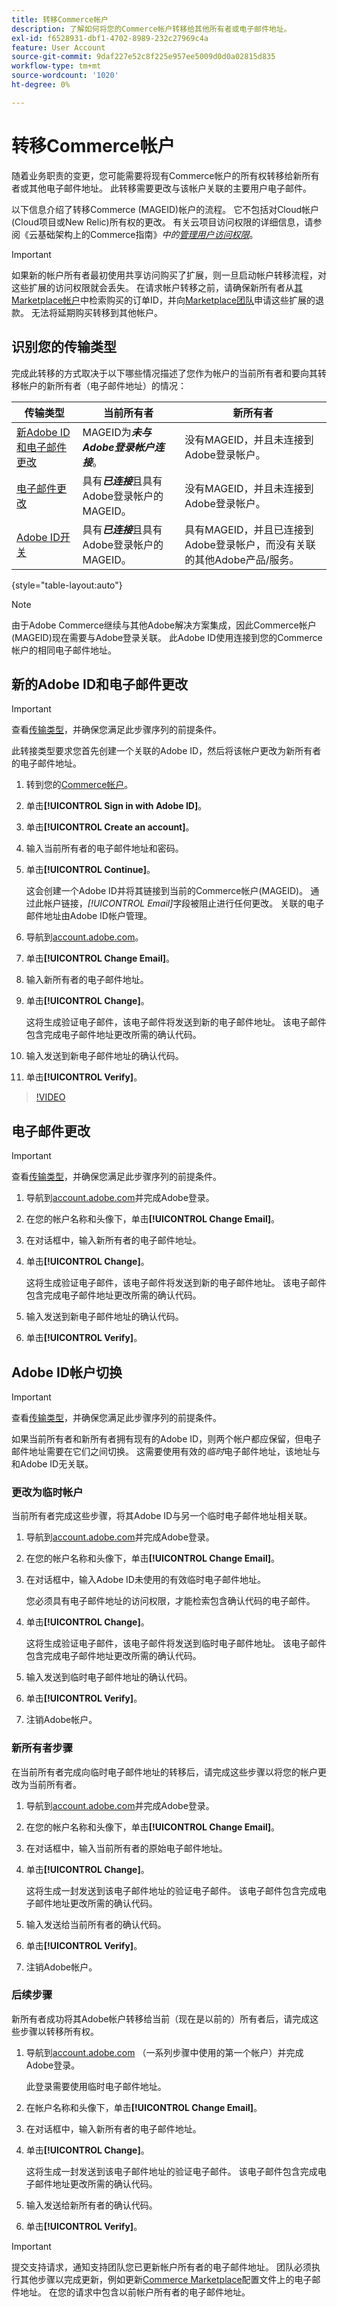 ```yaml
---
title: 转移Commerce帐户
description: 了解如何将您的Commerce帐户转移给其他所有者或电子邮件地址。
exl-id: f6528931-dbf1-4702-8989-232c27969c4a
feature: User Account
source-git-commit: 9daf227e52c8f225e957ee5009d0d0a02815d835
workflow-type: tm+mt
source-wordcount: '1020'
ht-degree: 0%

---
```


# 转移Commerce帐户

随着业务职责的变更，您可能需要将现有Commerce帐户的所有权转移给新所有者或其他电子邮件地址。 此转移需要更改与该帐户关联的主要用户电子邮件。

以下信息介绍了转移Commerce (MAGEID)帐户的流程。 它不包括对Cloud帐户(Cloud项目或New Relic)所有权的更改。 有关云项目访问权限的详细信息，请参阅《云基础架构上的Commerce指南》_中的[管理用户访问权限](https://experienceleague.adobe.com/docs/commerce-cloud-service/user-guide/project/user-access.html?lang=zh-Hans)_。

>[!IMPORTANT]
>
>如果新的帐户所有者最初使用共享访问购买了扩展，则一旦启动帐户转移流程，对这些扩展的访问权限就会丢失。 在请求帐户转移之前，请确保新所有者从[其Marketplace帐户](https://commercemarketplace.adobe.com/sales/order/history/)中检索购买的订单ID，并向[Marketplace团队](https://experienceleague.adobe.com/zh-hans/docs/commerce-knowledge-base/kb/help-center-guide/magento-help-center-user-guide#support-case)申请这些扩展的退款。 无法将延期购买转移到其他帐户。

## 识别您的传输类型

完成此转移的方式取决于以下哪些情况描述了您作为帐户的当前所有者和要向其转移帐户的新所有者（电子邮件地址）的情况：

| 传输类型 | 当前所有者 | 新所有者 |
| ------------- | ------------- | --------- |
| [新Adobe ID和电子邮件更改](#new-adobe-id-and-email-change) | MAGEID为&#x200B;**_未与Adobe登录帐户连接_**。 | 没有MAGEID，并且未连接到Adobe登录帐户。 |
| [电子邮件更改](#email-change) | 具有&#x200B;**_已连接_**&#x200B;且具有Adobe登录帐户的MAGEID。 | 没有MAGEID，并且未连接到Adobe登录帐户。 |
| [Adobe ID开关](#adobe-id-account-switch) | 具有&#x200B;**_已连接_**&#x200B;且具有Adobe登录帐户的MAGEID。 | 具有MAGEID，并且已连接到Adobe登录帐户，而没有关联的其他Adobe产品/服务。 |

{style="table-layout:auto"}

>[!NOTE]
>
>由于Adobe Commerce继续与其他Adobe解决方案集成，因此Commerce帐户(MAGEID)现在需要与Adobe登录关联。 此Adobe ID使用连接到您的Commerce帐户的相同电子邮件地址。

## 新的Adobe ID和电子邮件更改

>[!IMPORTANT]
>
>查看[传输类型](#identify-your-transfer-type)，并确保您满足此步骤序列的前提条件。

此转接类型要求您首先创建一个关联的Adobe ID，然后将该帐户更改为新所有者的电子邮件地址。

1. 转到您的[Commerce帐户](https://account.magento.com/customer/account/login/)。

1. 单击&#x200B;**[!UICONTROL Sign in with Adobe ID]**。

1. 单击&#x200B;**[!UICONTROL Create an account]**。

1. 输入当前所有者的电子邮件地址和密码。

1. 单击&#x200B;**[!UICONTROL Continue]**。

   这会创建一个Adobe ID并将其链接到当前的Commerce帐户(MAGEID)。 通过此帐户链接，_[!UICONTROL Email]_&#x200B;字段被阻止进行任何更改。 关联的电子邮件地址由Adobe ID帐户管理。

1. 导航到[account.adobe.com](https://account.adobe.com/)。

1. 单击&#x200B;**[!UICONTROL Change Email]**。

1. 输入新所有者的电子邮件地址。

1. 单击&#x200B;**[!UICONTROL Change]**。

   这将生成验证电子邮件，该电子邮件将发送到新的电子邮件地址。 该电子邮件包含完成电子邮件地址更改所需的确认代码。

1. 输入发送到新电子邮件地址的确认代码。

1. 单击&#x200B;**[!UICONTROL Verify]**。

>[!VIDEO](https://video.tv.adobe.com/v/3435325/?learn=on)

## 电子邮件更改

>[!IMPORTANT]
>
>查看[传输类型](#identify-your-transfer-type)，并确保您满足此步骤序列的前提条件。

1. 导航到[account.adobe.com](https://account.adobe.com/)并完成Adobe登录。

1. 在您的帐户名称和头像下，单击&#x200B;**[!UICONTROL Change Email]**。

1. 在对话框中，输入新所有者的电子邮件地址。

1. 单击&#x200B;**[!UICONTROL Change]**。

   这将生成验证电子邮件，该电子邮件将发送到新的电子邮件地址。 该电子邮件包含完成电子邮件地址更改所需的确认代码。

1. 输入发送到新电子邮件地址的确认代码。

1. 单击&#x200B;**[!UICONTROL Verify]**。

## Adobe ID帐户切换

>[!IMPORTANT]
>
>查看[传输类型](#identify-your-transfer-type)，并确保您满足此步骤序列的前提条件。

如果当前所有者和新所有者拥有现有的Adobe ID，则两个帐户都应保留，但电子邮件地址需要在它们之间切换。 这需要使用有效的&#x200B;_临时_&#x200B;电子邮件地址，该地址与和Adobe ID无关联。

### 更改为临时帐户

当前所有者完成这些步骤，将其Adobe ID与另一个临时电子邮件地址相关联。

1. 导航到[account.adobe.com](https://account.adobe.com/)并完成Adobe登录。

1. 在您的帐户名称和头像下，单击&#x200B;**[!UICONTROL Change Email]**。

1. 在对话框中，输入Adobe ID未使用的有效临时电子邮件地址。

   您必须具有电子邮件地址的访问权限，才能检索包含确认代码的电子邮件。

1. 单击&#x200B;**[!UICONTROL Change]**。

   这将生成验证电子邮件，该电子邮件将发送到临时电子邮件地址。 该电子邮件包含完成电子邮件地址更改所需的确认代码。

1. 输入发送到临时电子邮件地址的确认代码。

1. 单击&#x200B;**[!UICONTROL Verify]**。

1. 注销Adobe帐户。

### 新所有者步骤

在当前所有者完成向临时电子邮件地址的转移后，请完成这些步骤以将您的帐户更改为当前所有者。

1. 导航到[account.adobe.com](https://account.adobe.com/)并完成Adobe登录。

1. 在您的帐户名称和头像下，单击&#x200B;**[!UICONTROL Change Email]**。

1. 在对话框中，输入当前所有者的原始电子邮件地址。

1. 单击&#x200B;**[!UICONTROL Change]**。

   这将生成一封发送到该电子邮件地址的验证电子邮件。 该电子邮件包含完成电子邮件地址更改所需的确认代码。

1. 输入发送给当前所有者的确认代码。

1. 单击&#x200B;**[!UICONTROL Verify]**。

1. 注销Adobe帐户。

### 后续步骤

新所有者成功将其Adobe帐户转移给当前（现在是以前的）所有者后，请完成这些步骤以转移所有权。

1. 导航到[account.adobe.com](https://account.adobe.com/) （一系列步骤中使用的第一个帐户）并完成Adobe登录。

   此登录需要使用临时电子邮件地址。

1. 在帐户名称和头像下，单击&#x200B;**[!UICONTROL Change Email]**。

1. 在对话框中，输入新所有者的电子邮件地址。

1. 单击&#x200B;**[!UICONTROL Change]**。

   这将生成一封发送到该电子邮件地址的验证电子邮件。 该电子邮件包含完成电子邮件地址更改所需的确认代码。

1. 输入发送给新所有者的确认代码。

1. 单击&#x200B;**[!UICONTROL Verify]**。

>[!IMPORTANT]
>
>提交支持请求，通知支持团队您已更新帐户所有者的电子邮件地址。 团队必须执行其他步骤以完成更新，例如更新[Commerce Marketplace](https://commercemarketplace.adobe.com/)配置文件上的电子邮件地址。 在您的请求中包含以前帐户所有者的电子邮件地址。
